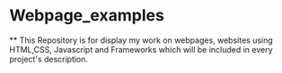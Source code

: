 # Webpage_examples

** This Repository is for display my work on webpages, websites using HTML,CSS, Javascript and Frameworks which will be included in every project's description.

